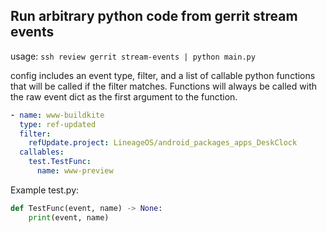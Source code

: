 Run arbitrary python code from gerrit stream events
---


usage: `ssh review gerrit stream-events | python main.py`

config includes an event type, filter, and a list of callable python functions that will be called if the filter matches. Functions will always be called with the raw event dict as the first argument to the function. 
```yaml
- name: www-buildkite
  type: ref-updated
  filter:
    refUpdate.project: LineageOS/android_packages_apps_DeskClock
  callables:
    test.TestFunc:
      name: www-preview
```

Example test.py:

```python
def TestFunc(event, name) -> None:
    print(event, name)
```